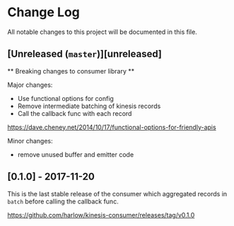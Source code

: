 # Change Log

All notable changes to this project will be documented in this file.

## [Unreleased (`master`)][unreleased]

** Breaking changes to consumer library **

Major changes:

* Use functional options for config
* Remove intermediate batching of kinesis records
* Call the callback func with each record
 
https://dave.cheney.net/2014/10/17/functional-options-for-friendly-apis

Minor changes:

* remove unused buffer and emitter code

## [0.1.0] - 2017-11-20

This is the last stable release of the consumer which aggregated records in `batch` before calling the callback func. 

https://github.com/harlow/kinesis-consumer/releases/tag/v0.1.0
